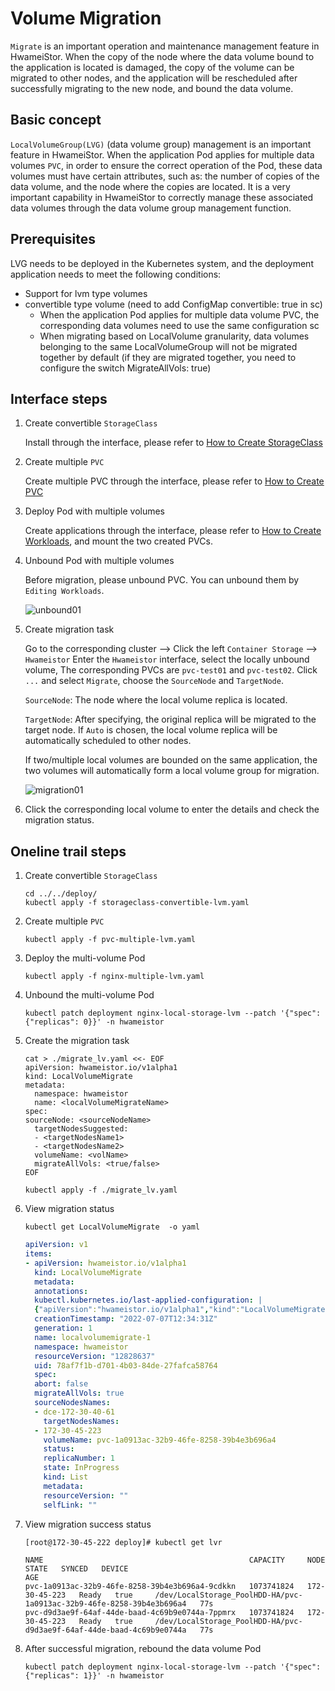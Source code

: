 # Volume Migration

`Migrate` is an important operation and maintenance management feature in HwameiStor. When the copy of the node where the data volume bound to the application is located is damaged, the copy of the volume can be migrated to other nodes, and the application will be rescheduled after successfully migrating to the new node, and bound the data volume.

## Basic concept

`LocalVolumeGroup(LVG)` (data volume group) management is an important feature in HwameiStor. When the application Pod applies for multiple data volumes `PVC`, in order to ensure the correct operation of the Pod, these data volumes must have certain attributes, such as: the number of copies of the data volume, and the node where the copies are located. It is a very important capability in HwameiStor to correctly manage these associated data volumes through the data volume group management function.

## Prerequisites

LVG needs to be deployed in the Kubernetes system, and the deployment application needs to meet the following conditions:

* Support for lvm type volumes
* convertible type volume (need to add ConfigMap convertible: true in sc)
    * When the application Pod applies for multiple data volume PVC, the corresponding data volumes need to use the same configuration sc
    * When migrating based on LocalVolume granularity, data volumes belonging to the same LocalVolumeGroup will not be migrated together by default (if they are migrated together, you need to configure the switch MigrateAllVols: true)

## Interface steps

1. Create convertible `StorageClass`

    Install through the interface, please refer to [How to Create StorageClass](../../../kpanda/user-guide/storage/sc.md)

2. Create multiple `PVC`

    Create multiple PVC through the interface, please refer to [How to Create PVC](../../../kpanda/user-guide/storage/pvc.md)

3. Deploy Pod with multiple volumes

    Create applications through the interface, please refer to [How to Create Workloads](../../../kpanda/user-guide/workloads/create-deployment.md), and mount the two created PVCs.

4. Unbound Pod with multiple volumes

    Before migration, please unbound PVC. You can unbound them by `Editing Workloads`.

    ![unbound01](https://docs.daocloud.io/daocloud-docs-images/docs/en/docs/storage/hwameistor/img/unboundpvc-01.png)

5. Create migration task

    Go to the corresponding cluster --> Click the left `Container Storage` --> `Hwameistor` Enter the `Hwameistor` interface, select the locally unbound volume,
    The corresponding PVCs are `pvc-test01` and `pvc-test02`. Click `...` and select `Migrate`, choose the `SourceNode` and `TargetNode`.

    `SourceNode`: The node where the local volume replica is located.

    `TargetNode`: After specifying, the original replica will be migrated to the target node. If `Auto` is chosen, the local volume replica will be automatically scheduled to other nodes.

    If two/multiple local volumes are bounded on the same application, the two volumes will automatically form a local volume group for migration.

    ![migration01](https://docs.daocloud.io/daocloud-docs-images/docs/en/docs/storage/hwameistor/img/migrationaction-01.png)

6. Click the corresponding local volume to enter the details and check the migration status.

## Oneline trail steps

1. Create convertible `StorageClass`

    ```console
    cd ../../deploy/
    kubectl apply -f storageclass-convertible-lvm.yaml
    ```

2. Create multiple `PVC`

    ```console
    kubectl apply -f pvc-multiple-lvm.yaml
    ```

3. Deploy the multi-volume Pod

    ```console
    kubectl apply -f nginx-multiple-lvm.yaml
    ```

4. Unbound the multi-volume Pod

    ```console
    kubectl patch deployment nginx-local-storage-lvm --patch '{"spec": {"replicas": 0}}' -n hwameistor
    ```

5. Create the migration task

    ```console
    cat > ./migrate_lv.yaml <<- EOF
    apiVersion: hwameistor.io/v1alpha1
    kind: LocalVolumeMigrate
    metadata:
      namespace: hwameistor
      name: <localVolumeMigrateName>
    spec:
    sourceNode: <sourceNodeName>
      targetNodesSuggested: 
      - <targetNodesName1>
      - <targetNodesName2>
      volumeName: <volName>
      migrateAllVols: <true/false>
    EOF
    ```

    ```console
    kubectl apply -f ./migrate_lv.yaml
    ```

6. View migration status

    ```shell
    kubectl get LocalVolumeMigrate  -o yaml
    ```

    ```yaml
    apiVersion: v1
    items:
    - apiVersion: hwameistor.io/v1alpha1
      kind: LocalVolumeMigrate
      metadata:
      annotations:
      kubectl.kubernetes.io/last-applied-configuration: |
      {"apiVersion":"hwameistor.io/v1alpha1","kind":"LocalVolumeMigrate","metadata":{"annotations":{},"name":"localvolumemigrate-1","namespace":"hwameistor"},"spec":{"migrateAllVols":true,"sourceNodesNames":["dce-172-30-40-61"],"targetNodesNames":["172-30-45-223"],"volumeName":"pvc-1a0913ac-32b9-46fe-8258-39b4e3b696a4"}}
      creationTimestamp: "2022-07-07T12:34:31Z"
      generation: 1
      name: localvolumemigrate-1
      namespace: hwameistor
      resourceVersion: "12828637"
      uid: 78af7f1b-d701-4b03-84de-27fafca58764
      spec:
      abort: false
      migrateAllVols: true
      sourceNodesNames:
      - dce-172-30-40-61
        targetNodesNames:
      - 172-30-45-223
        volumeName: pvc-1a0913ac-32b9-46fe-8258-39b4e3b696a4
        status:
        replicaNumber: 1
        state: InProgress
        kind: List
        metadata:
        resourceVersion: ""
        selfLink: ""
    ```

7. View migration success status

    ```shell
    [root@172-30-45-222 deploy]# kubectl get lvr
    ```

    ```none
    NAME                                              CAPACITY     NODE            STATE   SYNCED   DEVICE                                                                  AGE
    pvc-1a0913ac-32b9-46fe-8258-39b4e3b696a4-9cdkkn   1073741824   172-30-45-223   Ready   true     /dev/LocalStorage_PoolHDD-HA/pvc-1a0913ac-32b9-46fe-8258-39b4e3b696a4   77s
    pvc-d9d3ae9f-64af-44de-baad-4c69b9e0744a-7ppmrx   1073741824   172-30-45-223   Ready   true     /dev/LocalStorage_PoolHDD-HA/pvc-d9d3ae9f-64af-44de-baad-4c69b9e0744a   77s
    ```

8. After successful migration, rebound the data volume Pod

    ```console
    kubectl patch deployment nginx-local-storage-lvm --patch '{"spec": {"replicas": 1}}' -n hwameistor
    ```
